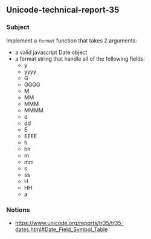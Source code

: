 ## Unicode-technical-report-35

### Subject

Implement a `format` function that takes 2 arguments:
- a valid javascript Date object
- a format string that handle all of the following fields:
  - y
  - yyyy
  - G
  - GGGG
  - M
  - MM
  - MMM
  - MMMM
  - d
  - dd
  - E
  - EEEE
  - h
  - hh
  - m
  - mm
  - s
  - ss
  - H
  - HH
  - a


### Notions

- https://www.unicode.org/reports/tr35/tr35-dates.html#Date_Field_Symbol_Table